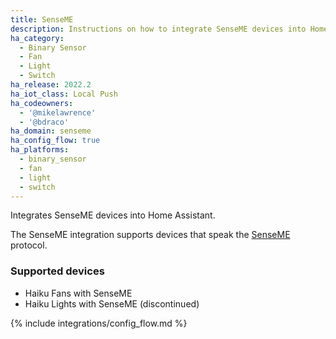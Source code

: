 ```yaml
---
title: SenseME
description: Instructions on how to integrate SenseME devices into Home Assistant.
ha_category:
  - Binary Sensor
  - Fan
  - Light
  - Switch
ha_release: 2022.2
ha_iot_class: Local Push
ha_codeowners:
  - '@mikelawrence'
  - '@bdraco'
ha_domain: senseme
ha_config_flow: true
ha_platforms:
  - binary_sensor
  - fan
  - light
  - switch
---
```


Integrates SenseME devices into Home Assistant.

The SenseME integration supports devices that speak the [SenseME](https://www.bigassfans.com/senseme/) protocol.

### Supported devices

- Haiku Fans with SenseME
- Haiku Lights with SenseME (discontinued)

{% include integrations/config_flow.md %}
